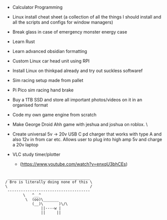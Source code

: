 - Calculator Programming

- Linux install cheat sheet (a collection of all the things I should install and all the scripts and configs for window managers)

- Break glass in case of emergency monster energy case

- Learn Rust

- Learn advanced obsidian formatting

- Custom Linux car head unit using RPI

- Install Linux on thinkpad already and try out suckless softwaref

- Sim racing setup made from pallet

- Pi Pico sim racing hand brake

- Buy a 1TB SSD and store all important photos/videos on it in an organised format

- Code my own game engine from scratch

- Make George Droid Ahh game with jeshua and joshua on roblox. \

- Create universal 5v $\rightarrow$ 20v USB C pd charger that works with type A and also 12v in from car etc. Allows user to plug into high amp 5v and charge a 20v laptop

- VLC study timer/plotter 
	- (https://www.youtube.com/watch?v=enxqU3bhCEs)


````

 _____________________________________
/ Bro is literally doing none of this \
\                                     /
 -------------------------------------
        \   ^__^
         \  (oo)\_______
            (__)\       )\/\
                ||----w |
                ||     ||

````


